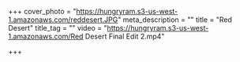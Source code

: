 +++
cover_photo = "https://hungryram.s3-us-west-1.amazonaws.com/reddesert.JPG"
meta_description = ""
title = "Red Desert"
title_tag = ""
video = "https://hungryram.s3-us-west-1.amazonaws.com/Red Desert Final Edit 2.mp4"

+++
